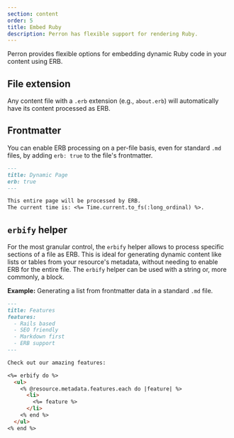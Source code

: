 ```yaml
---
section: content
order: 5
title: Embed Ruby
description: Perron has flexible support for rendering Ruby.
---
```


Perron provides flexible options for embedding dynamic Ruby code in your content using ERB.


## File extension

Any content file with a `.erb` extension (e.g., `about.erb`) will automatically have its content processed as ERB.


## Frontmatter

You can enable ERB processing on a per-file basis, even for standard `.md` files, by adding `erb: true` to the file's frontmatter.
```markdown
---
title: Dynamic Page
erb: true
---

This entire page will be processed by ERB.
The current time is: <%= Time.current.to_fs(:long_ordinal) %>.
```


## `erbify` helper

For the most granular control, the `erbify` helper allows to process specific sections of a file as ERB. This is ideal for generating dynamic content like lists or tables from your resource's metadata, without needing to enable ERB for the entire file. The `erbify` helper can be used with a string or, more commonly, a block.

**Example:** Generating a list from frontmatter data in a standard `.md` file.
```markdown
---
title: Features
features:
  - Rails based
  - SEO friendly
  - Markdown first
  - ERB support
---

Check out our amazing features:

<%= erbify do %>
  <ul>
    <% @resource.metadata.features.each do |feature| %>
      <li>
        <%= feature %>
      </li>
    <% end %>
  </ul>
<% end %>
```
